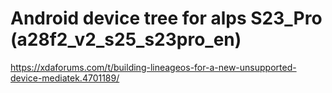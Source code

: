 # Android device tree for alps S23_Pro (a28f2_v2_s25_s23pro_en)
  
https://xdaforums.com/t/building-lineageos-for-a-new-unsupported-device-mediatek.4701189/

